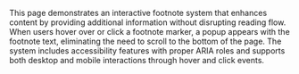 This page demonstrates an interactive footnote system that enhances content by providing additional information without disrupting reading flow. When users hover over or click a footnote marker, a popup appears with the footnote text, eliminating the need to scroll to the bottom of the page. The system includes accessibility features with proper ARIA roles and supports both desktop and mobile interactions through hover and click events.

<!-- Generated from commit: 77c9ac04dc387a80b8af1b68b9633484f09e1e4b -->